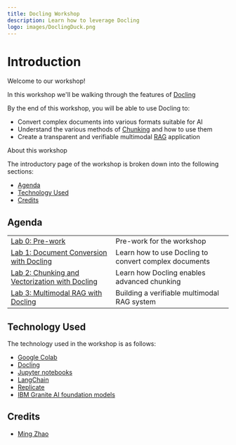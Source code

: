 ```yaml
---
title: Docling Workshop
description: Learn how to leverage Docling
logo: images/DoclingDuck.png
---
```


# Introduction

Welcome to our workshop!

In this workshop we'll be walking through the features of [Docling](https://docling-project.github.io/docling/)

By the end of this workshop, you will be able to use Docling to:

* Convert complex documents into various formats suitable for AI
* Understand the various methods of [Chunking](https://www.ibm.com/architectures/papers/rag-cookbook/chunking) and how to use them
* Create a transparent and verifiable multimodal [RAG](https://research.ibm.com/blog/retrieval-augmented-generation-RAG) application

About this workshop

The introductory page of the workshop is broken down into the following sections:

* [Agenda](#agenda)
* [Technology Used](#technology-used)
* [Credits](#credits)

## Agenda

|  |  |
| :--- | :--- |
| [Lab 0: Pre-work](pre-work/README.md)  | Pre-work for the workshop |
| [Lab 1: Document Conversion with Docling](lab-1/README.md) | Learn how to use Docling to convert complex documents |
| [Lab 2: Chunking and Vectorization with Docling](lab-2/README.md)| Learn how Docling enables advanced chunking |
| [Lab 3: Multimodal RAG with Docling](lab-3/README.md) | Building a verifiable multimodal RAG system |

## Technology Used

The technology used in the workshop is as follows:

* [Google Colab](https://colab.research.google.com)
* [Docling](https://docling-project.github.io/docling/)
* [Jupyter notebooks](https://jupyter.org/)
* [LangChain](https://www.langchain.com/)
* [Replicate](https://replicate.com/)
* [IBM Granite AI foundation models](https://www.ibm.com/granite)

## Credits

* [Ming Zhao](https://github.com/mingxzhao)

